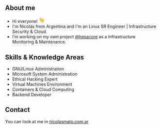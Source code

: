 ## About me

* Hi everyone! <img src="hi.gif" width="20px">
* I'm Nicolás from Argentina and I'm an Linux SR Engineer | Infrastructure Security & Cloud.
* I’m working on my own project [@hexacore](https://www.hexacore.com.ar) as a Infrastructure Monitoring & Maintenance.

## Skills & Knowledge Areas

* GNU/Linux Administration
* Microsoft System Administration
* Ethical Hacking Expert
* Virtual Machines Environment
* Containers & Cloud Computing
* Backend Developer

## Contact

You can look at me in [nicolasmato.com.ar](https://www.nicolasmato.com.ar)
